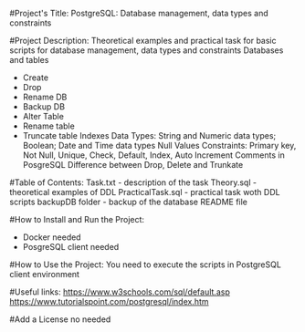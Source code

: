#Project's Title:
PostgreSQL: Database management, data types and constraints

#Project Description:
Theoretical examples and practical task for basic scripts for database management, data types and constraints
Databases and tables
 - Create
 - Drop
 - Rename DB
 - Backup DB
 - Alter Table
 - Rename table
 - Truncate table
Indexes
Data Types: String and Numeric data types; Boolean; Date and Time data types
Null Values
Constraints: Primary key, Not Null, Unique, Check, Default, Index, Auto Increment
Comments in PosgreSQL
Difference between Drop, Delete and Trunkate

#Table of Contents:
	Task.txt - description of the task
	Theory.sql - theoretical examples of DDL
	PracticalTask.sql - practical task woth DDL scripts
	backupDB folder - backup of the database
	README file

#How to Install and Run the Project:
 - Docker needed
 - PosgreSQL client needed
 
#How to Use the Project:
You need to execute the scripts in PostgreSQL client environment

#Useful links:
https://www.w3schools.com/sql/default.asp
https://www.tutorialspoint.com/postgresql/index.htm

#Add a License
no needed


